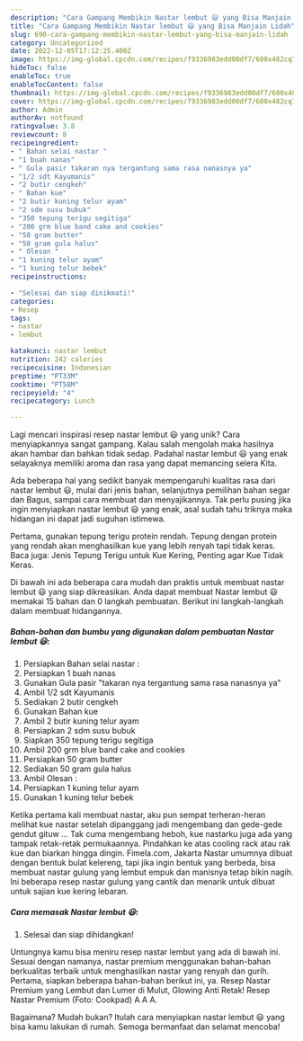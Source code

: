 ```yaml
---
description: "Cara Gampang Membikin Nastar lembut 😃 yang Bisa Manjain Lidah"
title: "Cara Gampang Membikin Nastar lembut 😃 yang Bisa Manjain Lidah"
slug: 690-cara-gampang-membikin-nastar-lembut-yang-bisa-manjain-lidah
category: Uncategorized
date: 2022-12-05T17:12:25.400Z
image: https://img-global.cpcdn.com/recipes/f9336983edd00df7/680x482cq70/nastar-lembut-foto-resep-utama.jpg
hideToc: false
enableToc: true
enableTocContent: false
thumbnail: https://img-global.cpcdn.com/recipes/f9336983edd00df7/680x482cq70/nastar-lembut-foto-resep-utama.jpg
cover: https://img-global.cpcdn.com/recipes/f9336983edd00df7/680x482cq70/nastar-lembut-foto-resep-utama.jpg
author: Admin
authorAv: notfound
ratingvalue: 3.8
reviewcount: 8
recipeingredient:
- " Bahan selai nastar "
- "1 buah nanas"
- " Gula pasir takaran nya tergantung sama rasa nanasnya ya"
- "1/2 sdt Kayumanis"
- "2 butir cengkeh"
- " Bahan kue"
- "2 butir kuning telur ayam"
- "2 sdm susu bubuk"
- "350 tepung terigu segitiga"
- "200 grm blue band cake and cookies"
- "50 gram butter"
- "50 gram gula halus"
- " Olesan "
- "1 kuning telur ayam"
- "1 kuning telur bebek"
recipeinstructions:

- "Selesai dan siap dinikmati!"
categories:
- Resep
tags:
- nastar
- lembut

katakunci: nastar lembut 
nutrition: 242 calories
recipecuisine: Indonesian
preptime: "PT33M"
cooktime: "PT58M"
recipeyield: "4"
recipecategory: Lunch

---
```





Lagi mencari inspirasi resep nastar lembut 😃 yang unik? Cara menyiapkannya sangat gampang. Kalau salah mengolah maka hasilnya akan hambar dan bahkan tidak sedap. Padahal nastar lembut 😃 yang enak selayaknya memiliki aroma dan rasa yang dapat memancing selera Kita.





Ada beberapa hal yang sedikit banyak mempengaruhi kualitas rasa dari nastar lembut 😃, mulai dari jenis bahan, selanjutnya pemilihan bahan segar dan Bagus, sampai cara membuat dan menyajikannya. Tak perlu pusing jika ingin menyiapkan nastar lembut 😃 yang enak,      asal sudah tahu triknya maka hidangan ini dapat jadi suguhan istimewa.














Pertama, gunakan tepung terigu protein rendah. Tepung dengan protein yang rendah akan menghasilkan kue yang lebih renyah tapi tidak keras. Baca juga: Jenis Tepung Terigu untuk Kue Kering, Penting agar Kue Tidak Keras.






Di bawah ini ada beberapa cara mudah dan praktis untuk membuat nastar lembut 😃 yang siap dikreasikan. Anda dapat membuat Nastar lembut 😃 memakai 15 bahan dan 0 langkah pembuatan. Berikut ini langkah-langkah dalam membuat hidangannya.

<!--inarticleads1-->

##### Bahan-bahan dan bumbu yang digunakan dalam pembuatan Nastar lembut 😃:

1. Persiapkan  Bahan selai nastar :
1. Persiapkan 1 buah nanas
1. Gunakan  Gula pasir &#34;takaran nya tergantung sama rasa nanasnya ya&#34;
1. Ambil 1/2 sdt Kayumanis
1. Sediakan 2 butir cengkeh
1. Gunakan  Bahan kue
1. Ambil 2 butir kuning telur ayam
1. Persiapkan 2 sdm susu bubuk
1. Siapkan 350 tepung terigu segitiga
1. Ambil 200 grm blue band cake and cookies
1. Persiapkan 50 gram butter
1. Sediakan 50 gram gula halus
1. Ambil  Olesan :
1. Persiapkan 1 kuning telur ayam
1. Gunakan 1 kuning telur bebek


Ketika pertama kali membuat nastar, aku pun sempat terheran-heran melihat kue nastar setelah dipanggang jadi mengembang dan gede-gede gendut gituw … Tak cuma mengembang heboh, kue nastarku juga ada yang tampak retak-retak permukaannya. Pindahkan ke atas cooling rack atau rak kue dan biarkan hingga dingin. Fimela.com, Jakarta Nastar umumnya dibuat dengan bentuk bulat kelereng, tapi jika ingin bentuk yang berbeda, bisa membuat nastar gulung yang lembut empuk dan manisnya tetap bikin nagih. Ini beberapa resep nastar gulung yang cantik dan menarik untuk dibuat untuk sajian kue kering lebaran. 

<!--inarticleads2-->

##### Cara memasak Nastar lembut 😃:


1. Selesai dan siap dihidangkan!

Untungnya kamu bisa meniru resep nastar lembut yang ada di bawah ini. Sesuai dengan namanya, nastar premium menggunakan bahan-bahan berkualitas terbaik untuk menghasilkan nastar yang renyah dan gurih. Pertama, siapkan beberapa bahan-bahan berikut ini, ya. Resep Nastar Premium yang Lembut dan Lumer di Mulut, Glowing Anti Retak! Resep Nastar Premium (Foto: Cookpad) A A A. 

Bagaimana? Mudah bukan? Itulah cara menyiapkan nastar lembut 😃 yang bisa kamu lakukan di rumah. Semoga bermanfaat dan selamat mencoba!
